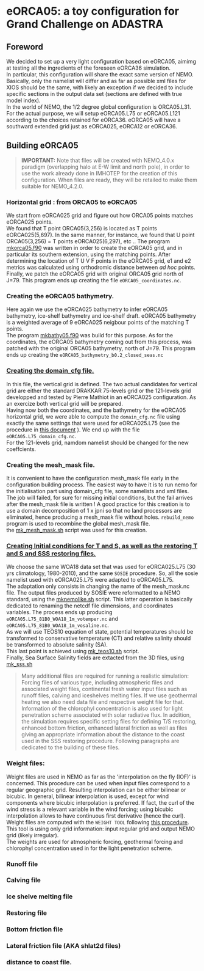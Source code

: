 # eORCA05: a toy configuration for Grand Challenge on ADASTRA
## Foreword
We decided to set up a very light configuration based on eORCA05, aimimg at testing all the ingredients of the foreseen eORCA36 simulation.  
In particular, this configuration will share the exact same version of NEMO. Basically, only the namelist will differ and as far as possible xml files for XIOS should be the same, with likely an exception  if we decided to include specific sections in the output data set (sections are defined with  true model index).   
In the world of NEMO, the 1/2 degree global configuration is ORCA05.L31. For the actual purpose, we will setup eORCA05.L75 or eORCA05.L121 according to the choices retained for eORCA36. eORCA05 will have a southward extended grid just as eORCA025, eORCA12 or eORCA36.


## Building eORCA05
> **IMPORTANT:** Note that files will be created with NEMO_4.0.x paradigm (overlapping halo at E-W limit and north pole), in order to use the work 
> already done in IMHOTEP for the creation of this configuration. When files are ready, they will be retailed  to make them suitable for
> NEMO_4.2.0.

### Horizontal grid : from ORCA05 to eORCA05
We start from eORCA025 grid and figure out how ORCA05 points matches  eORCA025  points.  
We found that T point ORCA05(3,256) is located as T points eORCA025(5,697).
In the same manner, for instance, we found that U point ORCA05(3,256) = T points eORCA025(6,297), etc ..
The program [mkorca05.f90](BUILD/HGR/mkorca05.f90) was written in order to create the eORCA05 grid, 
and in particular its southern extension, using  the matching points.
After determining the location of T U V F points in the eORCA05 grid, e1 and e2 metrics was 
calculated using orthodromic distance between *ad hoc* points. Finally, we 
patch the eORCA05 grid with original ORCA05 grid north of J=79.  This program ends up creating 
the file `eORCA05_coordinates.nc`.

### Creating the eORCA05 bathymetry.
Here again we use the eORCA025 bathymetry to infer eORCA05 bathymetry, ice-shelf bathymetry and ice-shelf 
draft.  eORCA05 bathymetry is a weighted average of 9 eORCA025 neigbour points of the matching T points.  
The program [mkbathy05.f90](BUILD/HGR/mkbathy05.f90) was build for this purpose. As for the coordinates,
the eORCA05 bathymetry coming out from this process, was patched with the original ORCA05 bathymetry, 
north of J=79. This program ends up creating the `eORCA05_bathymetry_b0.2_closed_seas.nc`

### [Creating the domain_cfg file.](BUILD/DOMAIN_cfg/README.md)
In this file, the vertical grid is defined. The two actual candidates for vertical grid are either 
the standard DRAKKAR 75-levels grid or the 121-levels grid  developped and tested by Pierre Mathiot 
in an eORCA025 configuration.  As an exercize  both vertical grid will be prepared.  
Having now both the coordinates, and the bathymetry for the eORCA05 horizontal grid, we were able 
to compute the `domain_cfg.nc` file using exactly the same settings that were used for eORCA025.L75 
(see the procedure in [this document](BUILD/DOMAIN_cfg/README.md) ).  We end up with the file `eORCA05.L75_domain_cfg.nc`.  
For the 121-levels grid, namdom namelist should be changed for the new coeffcients.

### Creating the mesh_mask file. 
It is convenient to have the configuration mesh_mask file early in the configuration building process. 
The easiest way to have it is to run nemo for the initialisation part using domain_cfg file,
some namelists and xml files. The job will failed, for sure for missing initial conditions, 
but the fail arrives after the mesh_mask file is written ! A good practice for this creation is to
use a domain decomposition of 1 x jpni so that no land processors are eliminated, hence producing a 
mesh_mask file without holes.  `rebuild_nemo` program is used to recombine the global mesh_mask file.  
the [mk_mesh_mask.sh](BUILD/MESH_MASK/mk_mesh_mask.sh) script was used for this creation. 

### [Creating Initial conditions for T and S, as well as the restoring T and S and SSS restoring files.](BUILD/INITIAL_COND/README.md)
We choose the same WOA18 data set that was used for eORCA025.L75 (30 yrs climatology, 1980-2010), and 
the same `SOSIE` procedure. So, all the sosie namelist used with eORCA025.L75 were adapted to eORCA05.L75.  
The adaptation only consists in changing the name of the mesh_mask.nc file. The output files produced 
by SOSIE were reformatted to a NEMO standard, using the [mknemolike.sh](BUILD/INITIAL_COND/mknemolike.sh) 
script. This latter operation is basically  dedicated to renaming the netcdf file dimensions, and coordinates 
variables. The process ends up producing  `eORCA05.L75_81B0_WOA18_1m_votemper.nc` and `eORCA05.L75_81B0_WOA18_1m_vosaline.nc`.  
As we will use TEOS10 equation of state, potential temperatures should be transformed to conservative 
temperature (CT) and relative salinity should be transformed to absolute salinity (SA).   
This last point is achieved using [mk_teos10.sh](BUILD/INITIAL_COND/mk_teos10.sh)  script.    
Finally, Sea Surface Salinity fields are extacted from the 3D files, using [mk_sss.sh](BUILD/INITIAL_COND/mk_sss.sh)

> Many additional files are required for running a realistic simulation: Forcing files of various type, including 
> atmospheric files and associated weight files, continental fresh water input files such as  runoff files, calving 
> and iceshelves melting files. If we use geothermal heating we also need data file and respective weight file 
> for that.  Information of the chlorophyl concentration is also used for light penetration scheme associated 
> with solar radiative flux. In addition, the simulation requires specific setting files  for defining T/S 
> restoring, enhanced bottom friction, enhanced lateral friction as well as files giving an appropriate 
> information about the distance to the coast used in the SSS restoring procedure.  Following paragraphs 
> are dedicated to the building of these files.

### Weight files:
Weight files are used in NEMO as far as the 'interpolation on the fly (IOF)' is concerned. This procedure can be
used when input files correspond to a regular geographic grid. Resulting interpolation can be either bilinear or
bicubic. In general, bilinear interpolation is used, except for wind components where bicubic interpolation is 
preferred. If fact, the curl of the wind stress is a relevant variable in the wind forcing; using bicubic interpolation
allows to have continuous first derivative (hence the curl).   
Weight files are computed with the `WEIGHT TOOL` following [this procedure](BUILD/WEIGHT/README.md).  
This tool is using only grid information: input regular grid and output NEMO grid (likely irregular).  
The weights are used for atmospheric forcing, geothermal forcing and chlorophyl concentration used in for the light 
penetration scheme. 

### Runoff file

### Calving file

### Ice shelve melting file

### Restoring file

### Bottom friction file

### Lateral friction file (AKA shlat2d files)

### distance to coast file.


